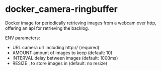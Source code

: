 # docker_camera-ringbuffer

Docker image for periodically retrieving images from a webcam over http, offering an api for retrieving the backlog.

ENV parameters:

- URL      camera url including http:// (required)
- AMOUNT   amount of images to keep (default: 10)
- INTERVAL delay between images (default: 1000ms)
- RESIZE   <width>,<height> to store images in (default: no resize)
